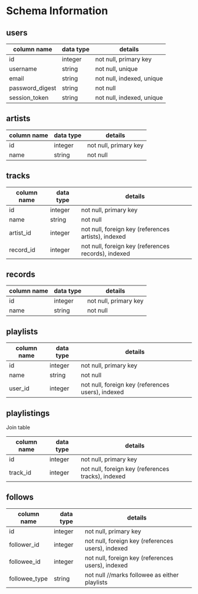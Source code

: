 # Schema Information

## users
column name     | data type | details
----------------|-----------|-----------------------
id              | integer   | not null, primary key
username        | string    | not null, unique
email           | string    | not null, indexed, unique
password_digest | string    | not null
session_token   | string    | not null, indexed, unique

## artists

column name | data type | details
------------|-----------|------------
id          | integer   | not null, primary key
name        | string    | not null

## tracks
column name | data type | details
------------|-----------|------------
id          | integer   | not null, primary key
name        | string    | not null
artist_id   | integer   | not null, foreign key (references artists), indexed
record_id   | integer   | not null, foreign key (references records), indexed

## records
column name | data type | details
------------|-----------|-------
id          | integer   | not null, primary key
name        |string     | not null

## playlists
column name | data type | details
------------|-----------|-------
id          | integer   | not null, primary key
name        |string     | not null
user_id     | integer   | not null, foreign key (references users), indexed

## playlistings

Join table

column name | data type | details
------------|-----------|-------
id          | integer   | not null, primary key
track_id    | integer   | not null, foreign key (references tracks), indexed

## follows

column name   | data type | details
--------------|-----------|---------------
id            | integer   | not null, primary key
follower_id   | integer   | not null, foreign key (references users), indexed
followee_id   | integer   | not null, foreign key (references users), indexed
followee_type | string    | not null //marks followee as either playlists 
